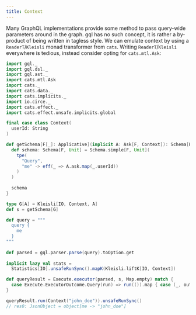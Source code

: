 ```yaml
---
title: Context
---
```


Many GraphQL implementations provide some method to pass query-wide parameters around in the graph.
gql has no such concept, it is rather a by-product of being written in tagless style.
We can emulate context by using a `ReaderT`/`Kleisli` monad transformer from `cats`.
Writing `ReaderT`/`Kleisli` everywhere is tedious, instead consider opting for `cats.mtl.Ask`:
```scala
import gql._
import gql.dsl._
import gql.ast._
import cats.mtl.Ask
import cats._
import cats.data._
import cats.implicits._
import io.circe._
import cats.effect._
import cats.effect.unsafe.implicits.global

final case class Context(
  userId: String
)

def getSchema[F[_]: Applicative](implicit A: Ask[F, Context]): Schema[F, Unit] = {
  def schema: Schema[F, Unit] = Schema.simple[F, Unit](
    tpe(
      "Query",
      "me" -> eff(_ => A.ask.map(_.userId))
    )
  )
  
  schema
}

type G[A] = Kleisli[IO, Context, A]
def s = getSchema[G]

def query = """
  query {
    me
  }
"""
  
def parsed = gql.parser.parse(query).toOption.get
 
implicit lazy val stats = 
  Statistics[IO].unsafeRunSync().mapK(Kleisli.liftK[IO, Context])

def queryResult = Execute.executor(parsed, s, Map.empty) match {
  case Execute.ExecutorOutcome.Query(run) => run(()).map { case (_, output) => output } 
}

queryResult.run(Context("john_doe")).unsafeRunSync()
// res0: JsonObject = object[me -> "john_doe"]
```
